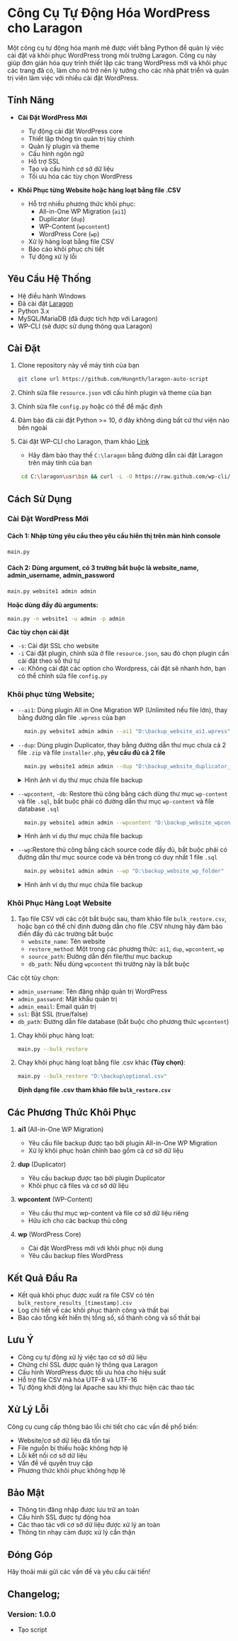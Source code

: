 # Công Cụ Tự Động Hóa WordPress cho Laragon

Một công cụ tự động hóa mạnh mẽ được viết bằng Python để quản lý việc cài đặt và khôi phục WordPress trong môi trường Laragon. Công cụ này giúp đơn giản hóa quy trình thiết lập các trang WordPress mới và khôi phục các trang đã có, làm cho nó trở nên lý tưởng cho các nhà phát triển và quản trị viên làm việc với nhiều cài đặt WordPress.

## Tính Năng

-   **Cài Đặt WordPress Mới**

    -   Tự động cài đặt WordPress core
    -   Thiết lập thông tin quản trị tùy chỉnh
    -   Quản lý plugin và theme
    -   Cấu hình ngôn ngữ
    -   Hỗ trợ SSL
    -   Tạo và cấu hình cơ sở dữ liệu
    -   Tối ưu hóa các tùy chọn WordPress

-   **Khôi Phục từng Website hoặc hàng loạt bằng file .CSV**
    -   Hỗ trợ nhiều phương thức khôi phục:
        -   All-in-One WP Migration (`ai1`)
        -   Duplicator (`dup`)
        -   WP-Content (`wpcontent`)
        -   WordPress Core (`wp`)
    -   Xử lý hàng loạt bằng file CSV
    -   Báo cáo khôi phục chi tiết
    -   Tự động xử lý lỗi

## Yêu Cầu Hệ Thống

-   Hệ điều hành Windows
-   Đã cài đặt [Laragon](https://laragon.org/download/)
-   Python 3.x
-   MySQL/MariaDB (đã được tích hợp với Laragon)
-   WP-CLI (sẽ được sử dụng thông qua Laragon)

## Cài Đặt

1. Clone repository này về máy tính của bạn

    ```bash
    git clone url https://github.com/Hungnth/laragon-auto-script
    ```

2. Chỉnh sửa file `resource.json` với cấu hình plugin và theme của bạn
3. Chỉnh sửa file `config.py` hoặc có thể để mặc định
4. Đảm bảo đã cài đặt Python >= 10, ở đây không dùng bất cứ thư viện nào bên ngoài
5. Cài đặt WP-CLI cho Laragon, tham khảo [Link](https://gist.github.com/ladislavsulc/8b7450fa7cddd0129e0dcfbbbc5a6647)

    - Hãy đảm bảo thay thế `C:\laragon` bằng đường dẫn cài đặt Laragon trên máy tính của bạn

    ```bash
     cd C:\laragon\usr\bin && curl -L -O https://raw.github.com/wp-cli/builds/gh-pages/phar/wp-cli.phar &&  echo @ECHO OFF > wp.bat && echo php "%~dp0wp-cli.phar" %* >> wp.bat
    ```

## Cách Sử Dụng

### Cài Đặt WordPress Mới

#### Cách 1: Nhập từng yêu cầu theo yêu cầu hiển thị trên màn hình console

```bash
main.py
```

#### Cách 2: Dùng argument, có 3 trường bắt buộc là website_name, admin_username, admin_password

```bash
main.py website1 admin admin
```

**Hoặc dùng đầy đủ arguments:**

```bash
main.py -n website1 -u admin -p admin
```

**Các tùy chọn cài đặt**

-   `-s`: Cài đặt SSL cho website
-   `-i` Cài đặt plugin, chỉnh sửa ở file `resource.json`, sau đó chọn plugin cần cài đặt theo số thứ tự
-   `-o`: Không cài đặt các option cho Wordpress, cài đặt sẽ nhanh hơn, bạn có thể chỉnh sửa file `config.py`

### Khôi phục từng Website;

-   `--ai1`: Dùng plugin All in One Migration WP (Unlimited nếu file lớn), thay bằng đường dẫn file `.wpress` của bạn

    ```bash
      main.py website1 admin admin --ai1 "D:\backup_website_ai1.wpress"
    ```

-   `--dup`: Dùng plugin Duplicator, thay bằng đường dẫn thư mục chưa cả 2 file `.zip` và file `installer.php`, **yêu cầu đủ cả 2 file**

    ```bash
      main.py website1 admin admin --dup "D:\backup_website_duplicator_folder"
    ```

    <details>
    <summary>Hình ảnh ví dụ thư mục chứa file backup</summary>

    ![Duplicator Folder](images/duplicator_folder.png)

    </details>

-   `--wpcontent`, `-db`: Restore thủ công bằng cách dùng thư mục `wp-content` và file `.sql`, bắt buộc phải có đường dẫn thư mục `wp-content` và file database `.sql`

    ```bash
      main.py website1 admin admin --wpcontent "D:\backup_website_wpcontent_folder" --db "D:\backup_website_wpcontent_file.sql"
    ```

    <details>
    <summary>Hình ảnh ví dụ thư mục chứa file backup</summary>

    ![wp-content Folder](images/wpcontent_folder.png)

    </details>

-   `--wp`:Restore thủ công bằng cách source code đầy đủ, bắt buộc phải có đường dẫn thư mục source code và bên trong có duy nhất 1 file `.sql`

    ```bash
      main.py website1 admin admin --wp "D:\backup_website_wp_folder"
    ```

    <details>
        <summary>Hình ảnh ví dụ thư mục chứa file backup</summary>

    ![WP Source Code Folder](images/wp_source_code.png)

    </details>

### Khôi Phục Hàng Loạt Website

1. Tạo file CSV với các cột bắt buộc sau, tham khảo file `bulk_restore.csv`, hoặc bạn có thể chỉ định đường dẫn cho file .CSV nhưng hãy đảm bảo điền đầy đủ các trường bắt buộc
    - `website_name`: Tên website
    - `restore_method`: Một trong các phương thức: `ai1`, `dup`, `wpcontent`, `wp`
    - `source_path`: Đường dẫn đến file/thư mục backup
    - `db_path`: Nếu dùng `wpcontent` thì trường này là bắt buộc

Các cột tùy chọn:

-   `admin_username`: Tên đăng nhập quản trị WordPress
-   `admin_password`: Mật khẩu quản trị
-   `admin_email`: Email quản trị
-   `ssl`: Bật SSL (true/false)
-   `db_path`: Đường dẫn file database (bắt buộc cho phương thức `wpcontent`)

1. Chạy khôi phục hàng loạt:

    ```bash
    main.py --bulk_restore
    ```

2. Chạy khôi phục hàng loạt bằng file .csv khác **(Tùy chọn)**:
    ```bash
    main.py --bulk_restore "D:\backup\optional.csv"
    ```
    **Định dạng file .csv tham khảo file `bulk_restore.csv`**

## Các Phương Thức Khôi Phục

1. **ai1** (All-in-One WP Migration)

    - Yêu cầu file backup được tạo bởi plugin All-in-One WP Migration
    - Xử lý khôi phục hoàn chỉnh bao gồm cả cơ sở dữ liệu

2. **dup** (Duplicator)

    - Yêu cầu backup được tạo bởi plugin Duplicator
    - Khôi phục cả files và cơ sở dữ liệu

3. **wpcontent** (WP-Content)

    - Yêu cầu thư mục wp-content và file cơ sở dữ liệu riêng
    - Hữu ích cho các backup thủ công

4. **wp** (WordPress Core)
    - Cài đặt WordPress mới với khôi phục nội dung
    - Yêu cầu backup files WordPress

## Kết Quả Đầu Ra

-   Kết quả khôi phục được xuất ra file CSV có tên `bulk_restore_results_[timestamp].csv`
-   Log chi tiết về các khôi phục thành công và thất bại
-   Báo cáo tổng kết hiển thị tổng số, số thành công và số thất bại

## Lưu Ý

-   Công cụ tự động xử lý việc tạo cơ sở dữ liệu
-   Chứng chỉ SSL được quản lý thông qua Laragon
-   Cấu hình WordPress được tối ưu hóa cho hiệu suất
-   Hỗ trợ file CSV mã hóa UTF-8 và UTF-16
-   Tự động khởi động lại Apache sau khi thực hiện các thao tác

## Xử Lý Lỗi

Công cụ cung cấp thông báo lỗi chi tiết cho các vấn đề phổ biến:

-   Website/cơ sở dữ liệu đã tồn tại
-   File nguồn bị thiếu hoặc không hợp lệ
-   Lỗi kết nối cơ sở dữ liệu
-   Vấn đề về quyền truy cập
-   Phương thức khôi phục không hợp lệ

## Bảo Mật

-   Thông tin đăng nhập được lưu trữ an toàn
-   Cấu hình SSL được tự động hóa
-   Các thao tác với cơ sở dữ liệu được xử lý an toàn
-   Thông tin nhạy cảm được xử lý cẩn thận

## Đóng Góp

Hãy thoải mái gửi các vấn đề và yêu cầu cải tiến!

## Changelog;

### Version: 1.0.0

-   Tạo script
